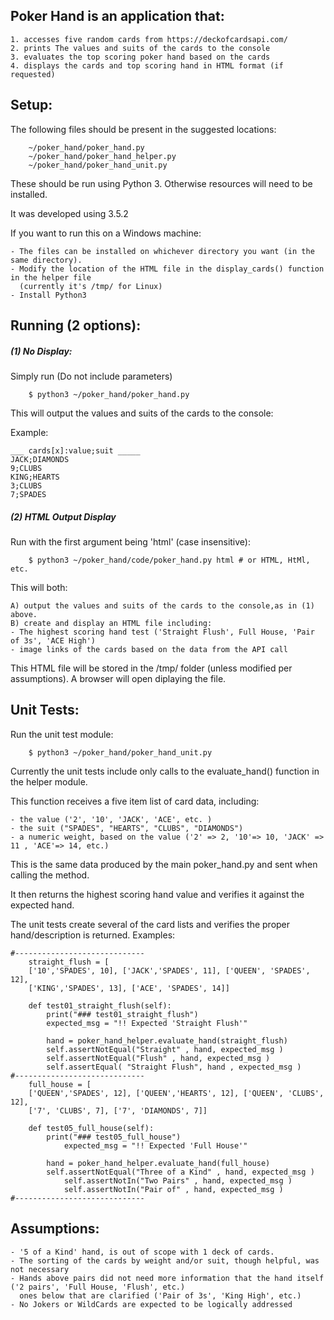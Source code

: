 ## Poker Hand is an application that:

	1. accesses five random cards from https://deckofcardsapi.com/
	2. prints The values and suits of the cards to the console
	3. evaluates the top scoring poker hand based on the cards
	4. displays the cards and top scoring hand in HTML format (if requested)



## Setup:
The following files should be present in the suggested locations:
```
	~/poker_hand/poker_hand.py
	~/poker_hand/poker_hand_helper.py
	~/poker_hand/poker_hand_unit.py
```

These should be run using Python 3.  Otherwise resources will need to be installed.

It was developed using 3.5.2

If you want to run this on a Windows machine:

	- The files can be installed on whichever directory you want (in the same directory).
	- Modify the location of the HTML file in the display_cards() function in the helper file 
	  (currently it's /tmp/ for Linux)
	- Install Python3
	



## Running (2 options):
##### (1) No Display:

Simply run (Do not include parameters)
```
	$ python3 ~/poker_hand/poker_hand.py
```
This will output the values and suits of the cards to the console:

Example:
```
___ cards[x]:value;suit _____
JACK;DIAMONDS
9;CLUBS
KING;HEARTS
3;CLUBS
7;SPADES
```

##### (2) HTML Output Display

Run with the first argument being 'html' (case insensitive):
```
	$ python3 ~/poker_hand/code/poker_hand.py html # or HTML, HtMl, etc.
```
This will both:

	A) output the values and suits of the cards to the console,as in (1) above.
	B) create and display an HTML file including:
	- The highest scoring hand test ('Straight Flush', Full House, 'Pair of 3s', 'ACE High')
	- image links of the cards based on the data from the API call

This HTML file will be stored in the /tmp/ folder (unless modified per assumptions).  A browser will open diplaying the file.



## Unit Tests:

Run the unit test module:
```
	$ python3 ~/poker_hand/poker_hand_unit.py
```
Currently the unit tests include only calls to the evaluate_hand() function in the helper module.

This function receives a five item list of card data, including:
	
	- the value ('2', '10', 'JACK', 'ACE', etc. )
	- the suit ("SPADES", "HEARTS", "CLUBS", "DIAMONDS")
	- a numeric weight, based on the value ('2' => 2, '10'=> 10, 'JACK' => 11 , 'ACE'=> 14, etc.)

This is the same data produced by the main poker_hand.py and sent when calling the method.

It then returns the highest scoring hand value and verifies it against the expected hand.

The unit tests create several of the card lists and verifies the proper hand/description is returned.
Examples:
```
#-----------------------------
	straight_flush = [
	['10','SPADES', 10], ['JACK','SPADES', 11], ['QUEEN', 'SPADES', 12],
	['KING','SPADES', 13], ['ACE', 'SPADES', 14]]

	def test01_straight_flush(self):
		print("### test01_straight_flush")
		expected_msg = "!! Expected 'Straight Flush'"

		hand = poker_hand_helper.evaluate_hand(straight_flush)
		self.assertNotEqual("Straight" , hand, expected_msg )
		self.assertNotEqual("Flush" , hand, expected_msg )
		self.assertEqual( "Straight Flush", hand , expected_msg )
#-----------------------------
	full_house = [
	['QUEEN','SPADES', 12], ['QUEEN','HEARTS', 12], ['QUEEN', 'CLUBS', 12],
	['7', 'CLUBS', 7], ['7', 'DIAMONDS', 7]]

	def test05_full_house(self):
		print("### test05_full_house")
       		expected_msg = "!! Expected 'Full House'"

		hand = poker_hand_helper.evaluate_hand(full_house)
		self.assertNotEqual("Three of a Kind" , hand, expected_msg )
        	self.assertNotIn("Two Pairs" , hand, expected_msg )
        	self.assertNotIn("Pair of" , hand, expected_msg )
#-----------------------------
```



## Assumptions:
	- '5 of a Kind' hand, is out of scope with 1 deck of cards.
	- The sorting of the cards by weight and/or suit, though helpful, was not necessary
	- Hands above pairs did not need more information that the hand itself ('2 pairs', 'Full House, 'Flush', etc.)
  	  ones below that are clarified ('Pair of 3s', 'King High', etc.)
	- No Jokers or WildCards are expected to be logically addressed
